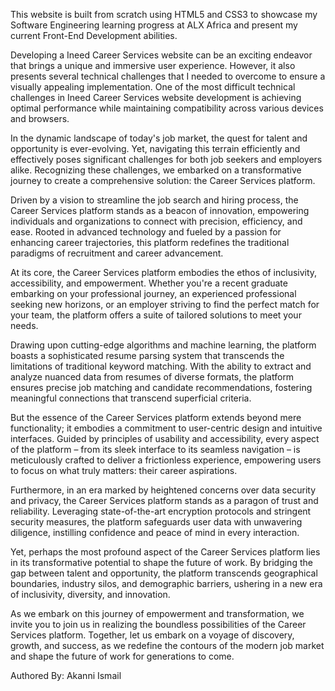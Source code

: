 This website is built from scratch using HTML5 and CSS3 to showcase my Software Engineering learning progress at ALX Africa and present my current Front-End Development abilities.

Developing a Ineed Career Services website can be an exciting endeavor that brings a unique and immersive user experience. However, it also presents several technical challenges that I needed to overcome to ensure a visually appealing implementation. One of the most difficult technical challenges in Ineed Career Services website development is achieving optimal performance while maintaining compatibility across various devices and browsers.

In the dynamic landscape of today's job market, the quest for talent and opportunity is ever-evolving. Yet, navigating this terrain efficiently and effectively poses significant challenges for both job seekers and employers alike. Recognizing these challenges, we embarked on a transformative journey to create a comprehensive solution: the Career Services platform.

Driven by a vision to streamline the job search and hiring process, the Career Services platform stands as a beacon of innovation, empowering individuals and organizations to connect with precision, efficiency, and ease. Rooted in advanced technology and fueled by a passion for enhancing career trajectories, this platform redefines the traditional paradigms of recruitment and career advancement.

At its core, the Career Services platform embodies the ethos of inclusivity, accessibility, and empowerment. Whether you're a recent graduate embarking on your professional journey, an experienced professional seeking new horizons, or an employer striving to find the perfect match for your team, the platform offers a suite of tailored solutions to meet your needs.

Drawing upon cutting-edge algorithms and machine learning, the platform boasts a sophisticated resume parsing system that transcends the limitations of traditional keyword matching. With the ability to extract and analyze nuanced data from resumes of diverse formats, the platform ensures precise job matching and candidate recommendations, fostering meaningful connections that transcend superficial criteria.

But the essence of the Career Services platform extends beyond mere functionality; it embodies a commitment to user-centric design and intuitive interfaces. Guided by principles of usability and accessibility, every aspect of the platform – from its sleek interface to its seamless navigation – is meticulously crafted to deliver a frictionless experience, empowering users to focus on what truly matters: their career aspirations.

Furthermore, in an era marked by heightened concerns over data security and privacy, the Career Services platform stands as a paragon of trust and reliability. Leveraging state-of-the-art encryption protocols and stringent security measures, the platform safeguards user data with unwavering diligence, instilling confidence and peace of mind in every interaction.

Yet, perhaps the most profound aspect of the Career Services platform lies in its transformative potential to shape the future of work. By bridging the gap between talent and opportunity, the platform transcends geographical boundaries, industry silos, and demographic barriers, ushering in a new era of inclusivity, diversity, and innovation.

As we embark on this journey of empowerment and transformation, we invite you to join us in realizing the boundless possibilities of the Career Services platform. Together, let us embark on a voyage of discovery, growth, and success, as we redefine the contours of the modern job market and shape the future of work for generations to come.


Authored By: Akanni Ismail
